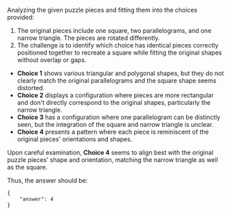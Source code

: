 Analyzing the given puzzle pieces and fitting them into the choices provided:

1. The original pieces include one square, two parallelograms, and one narrow triangle. The pieces are rotated differently.
2. The challenge is to identify which choice has identical pieces correctly positioned together to recreate a square while fitting the original shapes without overlap or gaps.
   
- **Choice 1** shows various triangular and polygonal shapes, but they do not clearly match the original parallelograms and the square shape seems distorted.
- **Choice 2** displays a configuration where pieces are more rectangular and don't directly correspond to the original shapes, particularly the narrow triangle.
- **Choice 3** has a configuration where one parallelogram can be distinctly seen, but the integration of the square and narrow triangle is unclear.
- **Choice 4** presents a pattern where each piece is reminiscent of the original pieces' orientations and shapes.

Upon careful examination, **Choice 4** seems to align best with the original puzzle pieces' shape and orientation, matching the narrow triangle as well as the square.

Thus, the answer should be:

```
{
    "answer": 4
}
```